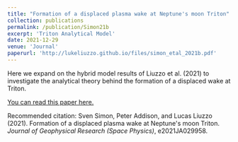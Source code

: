 ```yaml
---
title: "Formation of a displaced plasma wake at Neptune's moon Triton"
collection: publications
permalink: /publication/Simon21b
excerpt: 'Triton Analytical Model'
date: 2021-12-29
venue: 'Journal'
paperurl: 'http://lukeliuzzo.github.io/files/simon_etal_2021b.pdf'
---
```

Here we expand on the hybrid model results of Liuzzo et al. (2021) to investigate the analytical theory behind the formation of a displaced wake at Triton.

[You can read this paper here.](http://lukeliuzzo.github.io/files/Simon_etal_2021b.pdf)

Recommended citation: Sven Simon, Peter Addison, and Lucas Liuzzo (2021). Formation of a displaced plasma wake at Neptune's moon Triton. <i>Journal of Geophysical Research (Space Physics)</i>, e2021JA029958.
